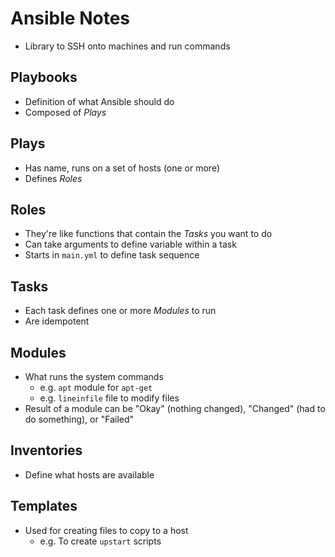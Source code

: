 # Ansible Notes

* Library to SSH onto machines and run commands

## Playbooks

* Definition of what Ansible should do
* Composed of *Plays*

## Plays

* Has name, runs on a set of hosts (one or more)
* Defines *Roles*

## Roles

* They're like functions that contain the *Tasks* you want to do
* Can take arguments to define variable within a task
* Starts in `main.yml` to define task sequence

## Tasks

* Each task defines one or more *Modules* to run
* Are idempotent

## Modules

* What runs the system commands
  * e.g. `apt` module for `apt-get`
  * e.g. `lineinfile` file to modify files
* Result of a module can be "Okay" (nothing changed), "Changed" (had to do something), or "Failed"

## Inventories

* Define what hosts are available

## Templates

* Used for creating files to copy to a host
  * e.g. To create `upstart` scripts
